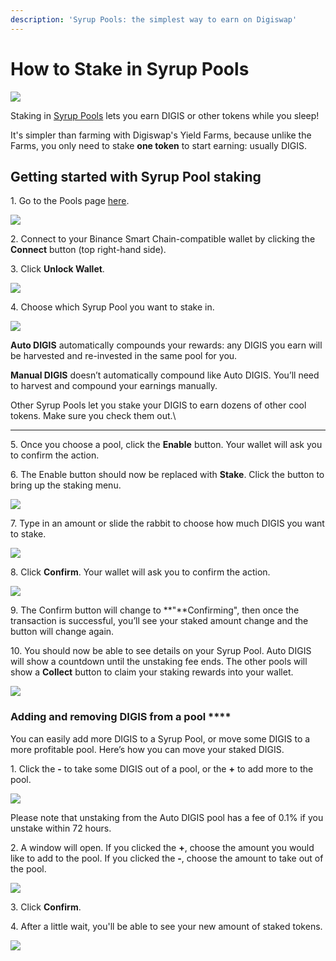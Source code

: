 ```yaml
---
description: 'Syrup Pools: the simplest way to earn on Digiswap'
---
```


# How to Stake in Syrup Pools

![](<../../.gitbook/assets/docs masthead (15) (1).png>)

Staking in [Syrup Pools](https://docs.digiswap.finance/products/syrup-pool) lets you earn DIGIS or other tokens while you sleep!

It's simpler than farming with Digiswap's Yield Farms, because unlike the Farms, you only need to stake **one token** to start earning: usually DIGIS.

## **Getting started with Syrup Pool staking**

1\. Go to the Pools page [here](https://pancakeswap.finance/pools).

![](<../../.gitbook/assets/image (18).png>)

2\. Connect to your Binance Smart Chain-compatible wallet by clicking the **Connect** button (top right-hand side).

3\. Click **Unlock Wallet**.

![](<../../.gitbook/assets/image (30).png>)

4\. Choose which Syrup Pool you want to stake in.

![](<../../.gitbook/assets/image (20).png>)

**Auto DIGIS** automatically compounds your rewards: any DIGIS you earn will be harvested and re-invested in the same pool for you.

**Manual DIGIS** doesn’t automatically compound like Auto DIGIS. You’ll need to harvest and compound your earnings manually.

Other Syrup Pools let you stake your DIGIS to earn dozens of other cool tokens. Make sure you check them out.\
****

5\. Once you choose a pool, click the **Enable** button. Your wallet will ask you to confirm the action.

6\. The Enable button should now be replaced with **Stake**. Click the button to bring up the staking menu.

![](<../../.gitbook/assets/image (22).png>)

7\. Type in an amount or slide the rabbit to choose how much DIGIS you want to stake.

![](<../../.gitbook/assets/image (23).png>)

8\. Click **Confirm**. Your wallet will ask you to confirm the action.

![](<../../.gitbook/assets/image (22) (1).png>)

9\. The Confirm button will change to **"**Confirming", then once the transaction is successful, you’ll see your staked amount change and the button will change again.

10\. You should now be able to see details on your Syrup Pool. Auto DIGIS will show a countdown until the unstaking fee ends. The other pools will show a **Collect** button to claim your staking rewards into your wallet.

![](<../../.gitbook/assets/image (59).png>)

### **Adding and removing DIGIS from a pool** ****

You can easily  add more DIGIS to a Syrup Pool, or move some DIGIS to a more profitable pool. Here’s how you can move your staked DIGIS.

1\. Click the **-** to take some DIGIS out of a pool, or the **+** to add more to the pool.

![](<../../.gitbook/assets/image (26).png>)

Please note that unstaking from the Auto DIGIS pool has a fee of 0.1% if you unstake within 72 hours.

2\. A window will open. If you clicked the **+**, choose the amount you would like to add to the pool. If you clicked the **-**, choose the amount to take out of the pool.

![](<../../.gitbook/assets/image (27).png>)

3\. Click **Confirm**.

4\. After a little wait, you'll be able to see your new amount of staked tokens.

![](<../../.gitbook/assets/image (29).png>)
